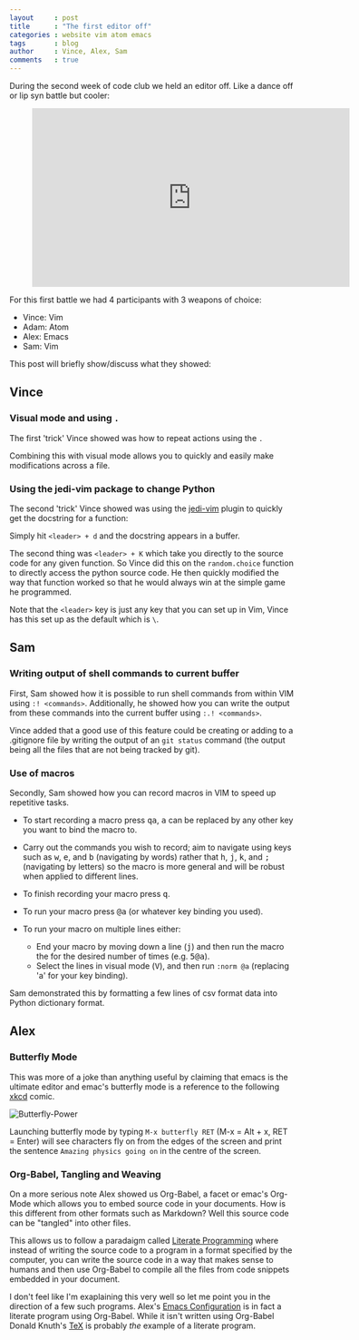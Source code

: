 ```yaml
---
layout     : post
title      : "The first editor off"
categories : website vim atom emacs
tags       : blog
author     : Vince, Alex, Sam
comments   : true
---
```


During the second week of code club we held an editor off. Like a dance off or
lip syn battle but cooler:


<div class="video">
    <figure>
    <iframe width="560" height="315" src="https://www.youtube.com/embed/HvRypx1lbR4" frameborder="0" allowfullscreen></iframe>
    </figure>
</div>

For this first battle we had 4 participants with 3 weapons of choice:

- Vince: Vim
- Adam: Atom
- Alex: Emacs
- Sam: Vim

This post will briefly show/discuss what they showed:

## Vince

### Visual mode and using `.`

The first 'trick' Vince showed was how to repeat actions using the `.`

Combining this with visual mode allows you to quickly and easily make modifications across a file.

### Using the jedi-vim package to change Python

The second 'trick' Vince showed was using the
[jedi-vim](https://github.com/davidhalter/jedi-vim) plugin to quickly get the
docstring for a function:

Simply hit `<leader> + d` and the docstring appears in a buffer.

The second thing was `<leader> + K` which take you directly to the source code
for any given function. So Vince did this on the `random.choice` function to
directly access the python source code. He then quickly modified the way that
function worked so that he would always win at the simple game he programmed.

Note that the `<leader>` key is just any key that you can set up in Vim, Vince
has this set up as the default which is `\`.


## Sam

### Writing output of shell commands to current buffer

First, Sam showed how it is possible to run shell commands from within VIM using `:! <commands>`.
Additionally, he showed how you can write the output from these commands into the current buffer using `:.! <commands>`.

Vince added that a good use of this feature could be creating or adding to a .gitignore file by writing the output of an `git status` command (the output being all the files that are not being tracked by git).

### Use of macros

Secondly, Sam showed how you can record macros in VIM to speed up repetitive tasks.

* To start recording a macro press <kbd>q</kbd><kbd>a</kbd>, <kbd>a</kbd> can be replaced by any other key you want to bind the macro to.
* Carry out the commands you wish to record; aim to navigate using keys such as <kbd>w</kbd>, <kbd>e</kbd>, and <kbd>b</kbd> (navigating by words) rather that <kbd>h</kbd>, <kbd>j</kbd>, <kbd>k</kbd>, and <kbd>;</kbd> (navigating by letters) so the macro is more general and will be robust when applied to different lines.
* To finish recording your macro press <kbd>q</kbd>.

* To run your macro press <kbd>@</kbd><kbd>a</kbd> (or whatever key binding you used).

* To run your macro on multiple lines either:
  * End your macro by moving down a line (<kbd>j</kbd>) and then run the macro the for the desired number of times (e.g. <kbd>5</kbd><kbd>@</kbd><kbd>a</kbd>).
  * Select the lines in visual mode (<kbd>V</kbd>), and then run `:norm @a` (replacing 'a' for your key binding).

Sam demonstrated this by formatting a few lines of csv format data into Python dictionary format.

## Alex

### Butterfly Mode

This was more of a joke than anything useful by claiming that emacs is the ultimate editor and emac's
butterfly mode is a reference to the following [xkcd](xkcd.com) comic.

![Butterfly-Power](http://imgs.xkcd.com/comics/real_programmers.png)

Launching butterfly mode by typing ```M-x butterfly RET``` (M-x = Alt + x, RET = Enter) will see characters
fly on from the edges of the screen and print the sentence ```Amazing physics going on``` in the centre of the
screen.

### Org-Babel, Tangling and Weaving

On a more serious note Alex showed us Org-Babel, a facet or emac's Org-Mode which allows you to embed source code
in your documents. How is this different from other formats such as Markdown? Well this source code can be
"tangled" into other files.

This allows us to follow a paradaigm called
[Literate Programming](https://en.wikipedia.org/wiki/Literate_programming)
where instead of writing the source code to a program in a format specified by the computer, you can write the
source code in a way that makes sense to humans and then use Org-Babel to compile all the files from code
snippets embedded in your document.

I don't feel like I'm exaplaining this very well so let me point you in the direction of a few such programs.
Alex's [Emacs Configuration](https://raw.githubusercontent.com/alcarney/emacs.d/master/README.org)
is in fact a literate program using Org-Babel. While it isn't written using Org-Babel Donald Knuth's
[TeX](http://mirrors.ctan.org/systems/knuth/dist/tex/texbook.tex) is probably _the_ example of a literate program.
